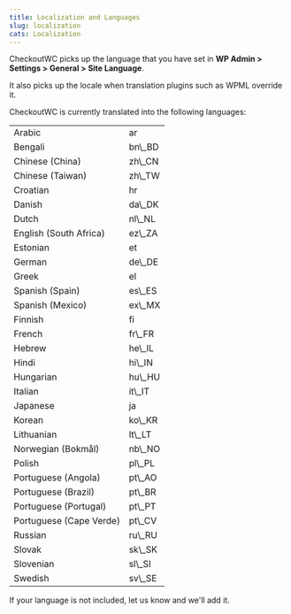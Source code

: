 ```yaml
---
title: Localization and Languages
slug: localization
cats: Localization
---
```


 CheckoutWC picks up the language that you have set in **WP Admin &gt; Settings &gt; General &gt; Site Language**.

 It also picks up the locale when translation plugins such as WPML override it.

 CheckoutWC is currently translated into the following languages:

<table><tbody><tr> <td>Arabic</td> <td>ar</td></tr><tr> <td> Bengali </td> <td> bn\_BD </td></tr><tr> <td> Chinese (China) </td> <td> zh\_CN </td></tr><tr> <td> Chinese (Taiwan) </td> <td> zh\_TW </td></tr><tr> <td> Croatian </td> <td> hr </td></tr><tr> <td> Danish </td> <td> da\_DK </td></tr><tr> <td> Dutch </td> <td> nl\_NL </td></tr><tr> <td> English (South Africa) </td> <td> ez\_ZA </td></tr><tr> <td> Estonian </td> <td> et </td></tr><tr> <td> German </td> <td> de\_DE </td></tr><tr> <td> Greek </td> <td> el </td></tr><tr> <td> Spanish (Spain) </td> <td> es\_ES </td></tr><tr> <td> Spanish (Mexico) </td> <td> ex\_MX </td></tr><tr> <td> Finnish </td> <td> fi </td></tr><tr> <td> French </td> <td> fr\_FR </td></tr><tr> <td> Hebrew </td> <td> he\_IL </td></tr><tr> <td> Hindi </td> <td> hi\_IN </td></tr><tr> <td> Hungarian </td> <td> hu\_HU </td></tr><tr> <td> Italian </td> <td> it\_IT </td></tr><tr> <td> Japanese </td> <td> ja </td></tr><tr> <td> Korean </td> <td> ko\_KR </td></tr><tr> <td> Lithuanian </td> <td> lt\_LT </td></tr><tr> <td> Norwegian (Bokmål)   
 </td> <td> nb\_NO </td></tr><tr> <td> Polish </td> <td> pl\_PL </td></tr><tr> <td> Portuguese (Angola) </td> <td> pt\_AO </td></tr><tr> <td> Portuguese (Brazil) </td> <td> pt\_BR </td></tr><tr> <td> Portuguese (Portugal) </td> <td> pt\_PT </td></tr><tr> <td> Portuguese (Cape Verde) </td> <td> pt\_CV </td></tr><tr> <td> Russian </td> <td> ru\_RU </td></tr><tr> <td> Slovak </td> <td> sk\_SK </td></tr><tr> <td> Slovenian </td> <td> sl\_SI </td></tr><tr> <td> Swedish </td> <td> sv\_SE </td></tr></tbody></table>

 If your language is not included, let us know and we'll add it.